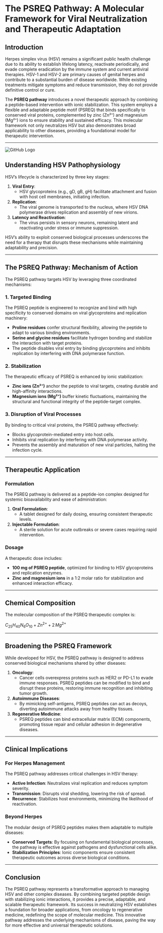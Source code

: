 

**The PSREQ Pathway: A Molecular Framework for Viral Neutralization and Therapeutic Adaptation**
================================================================================================

**Introduction**
----------------

Herpes simplex virus (HSV) remains a significant public health challenge due to its ability to establish lifelong latency, reactivate periodically, and evade complete eradication by the immune system and current antiviral therapies. HSV-1 and HSV-2 are primary causes of genital herpes and contribute to a substantial burden of disease worldwide. While existing treatments mitigate symptoms and reduce transmission, they do not provide definitive control or cure.

The **PSREQ pathway** introduces a novel therapeutic approach by combining a peptide-based intervention with ionic stabilization. This system employs a flexible and adaptable peptide motif (PSREQ) that binds specifically to conserved viral proteins, complemented by zinc (Zn²⁺) and magnesium (Mg²⁺) ions to ensure stability and sustained efficacy. This molecular framework not only neutralizes HSV but also demonstrates broad applicability to other diseases, providing a foundational model for therapeutic intervention.

* * *
![GitHub Logo]([https://github.githubassets.com/images/modules/logos_page/GitHub-Mark.png "GitHub Logo](https://github.com/QuHarmonics/The-PSREQ-Pathway-A-Molecular-Framework-for-Viral-Neutralization-and-Therapeutic-Adaptation/blob/main/the_PSREQ_peptide_structure.png)")

**Understanding HSV Pathophysiology**
-------------------------------------

HSV’s lifecycle is characterized by three key stages:

1.  **Viral Entry**:
    *   HSV glycoproteins (e.g., gD, gB, gH) facilitate attachment and fusion with host cell membranes, initiating infection.
2.  **Replication**:
    *   The viral genome is transported to the nucleus, where HSV DNA polymerase drives replication and assembly of new virions.
3.  **Latency and Reactivation**:
    *   The virus persists in sensory neurons, remaining latent and reactivating under stress or immune suppression.

HSV’s ability to exploit conserved biological processes underscores the need for a therapy that disrupts these mechanisms while maintaining adaptability and precision.

* * *

**The PSREQ Pathway: Mechanism of Action**
------------------------------------------

The PSREQ pathway targets HSV by leveraging three coordinated mechanisms:

### **1\. Targeted Binding**

The PSREQ peptide is engineered to recognize and bind with high specificity to conserved domains on viral glycoproteins and replication machinery:

*   **Proline residues** confer structural flexibility, allowing the peptide to adapt to various binding environments.
*   **Serine and glycine residues** facilitate hydrogen bonding and stabilize the interaction with target proteins.
*   The peptide disables viral entry by binding glycoproteins and inhibits replication by interfering with DNA polymerase function.

### **2\. Stabilization**

The therapeutic efficacy of PSREQ is enhanced by ionic stabilization:

*   **Zinc ions (Zn²⁺)** anchor the peptide to viral targets, creating durable and high-affinity interactions.
*   **Magnesium ions (Mg²⁺)** buffer kinetic fluctuations, maintaining the structural and functional integrity of the peptide-target complex.

### **3\. Disruption of Viral Processes**

By binding to critical viral proteins, the PSREQ pathway effectively:

*   Blocks glycoprotein-mediated entry into host cells.
*   Inhibits viral replication by interfering with DNA polymerase activity.
*   Prevents the assembly and maturation of new viral particles, halting the infection cycle.

* * *

**Therapeutic Application**
---------------------------

### **Formulation**

The PSREQ pathway is delivered as a peptide-ion complex designed for systemic bioavailability and ease of administration:

1.  **Oral Formulation**:
    *   A tablet designed for daily dosing, ensuring consistent therapeutic levels.
2.  **Injectable Formulation**:
    *   A sterile solution for acute outbreaks or severe cases requiring rapid intervention.

### **Dosage**

A therapeutic dose includes:

*   **100 mg of PSREQ peptide**, optimized for binding to HSV glycoproteins and replication enzymes.
*   **Zinc and magnesium ions** in a 1:2 molar ratio for stabilization and enhanced interaction efficacy.

* * *

**Chemical Composition**
------------------------

The molecular composition of the PSREQ therapeutic complex is:

$C_{25}H_{40}N_6O_{10} + Zn^{2+} + 2 \, Mg^{2+}$

* * *

**Broadening the PSREQ Framework**
----------------------------------

While developed for HSV, the PSREQ pathway is designed to address conserved biological mechanisms shared by other diseases:

1.  **Oncology**:
    *   Cancer cells overexpress proteins such as HER2 or PD-L1 to evade immune responses. PSREQ peptides can be modified to bind and disrupt these proteins, restoring immune recognition and inhibiting tumor growth.
2.  **Autoimmune Diseases**:
    *   By mimicking self-antigens, PSREQ peptides can act as decoys, diverting autoimmune attacks away from healthy tissues.
3.  **Regenerative Medicine**:
    *   PSREQ peptides can bind extracellular matrix (ECM) components, promoting tissue repair and cellular adhesion in degenerative diseases.

* * *

**Clinical Implications**
-------------------------

### **For Herpes Management**

The PSREQ pathway addresses critical challenges in HSV therapy:

*   **Active Infection**: Neutralizes viral replication and reduces symptom severity.
*   **Transmission**: Disrupts viral shedding, lowering the risk of spread.
*   **Recurrence**: Stabilizes host environments, minimizing the likelihood of reactivation.

### **Beyond Herpes**

The modular design of PSREQ peptides makes them adaptable to multiple diseases:

*   **Conserved Targets**: By focusing on fundamental biological processes, the pathway is effective against pathogens and dysfunctional cells alike.
*   **Stabilization Principles**: Ionic components ensure consistent therapeutic outcomes across diverse biological conditions.

* * *

**Conclusion**
--------------

The PSREQ pathway represents a transformative approach to managing HSV and other complex diseases. By combining targeted peptide design with stabilizing ionic interactions, it provides a precise, adaptable, and scalable therapeutic framework. Its success in neutralizing HSV establishes a foundation for broader applications, from oncology to regenerative medicine, redefining the scope of molecular medicine. This innovative pathway addresses the underlying mechanisms of disease, paving the way for more effective and universal therapeutic solutions.
